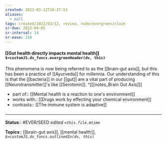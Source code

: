 ```yaml
---
created: 2022-03-12T16:37:53 
aliases:
  - null
tags: created/2022/03/12, review, node/evergreen/claim
sr-due: 2022-04-05
sr-interval: 14
sr-ease: 210
---
```


#### [[Gut health directly impacts mental health]] `$=customJS.dv_funcs.evergreenHeader(dv, this)`

This phenomena is now being referred to as the [[brain-gut axis]],
but this has been a practice of [[Ayurveda]] for millennia.
Our understanding of this is that the [[bacteria]] in our [[gut]] are a vital part of producing [[Neurotransmitter]]'s like [[Serotonin]].
^[[[notes_Brain Gut Axis]]]

- part of:: [[Mental health is a reaction to one's environment]]
- works with:: [[Drugs work by effecting your chemical environment]]
- contrasts:: [[The immune system is adaptive]]

### <hr class="footnote"/>

**Status**:: #EVER/SEED 
*edited `=this.file.mtime`*

**Topics**:: [[brain-gut axis]], [[mental health]], 
*`$=customJS.dv_funcs.outlinedIn(dv, this)`*
